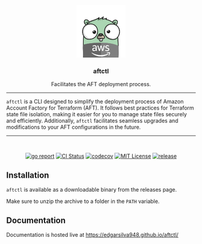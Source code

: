 <p align="center">
  <img alt="aftctlGopher Logo" src="./assets/images/aftctl-gopher.png" height="140" />
  <h3 align="center">aftctl</h3>
  <p align="center">Facilitates the AFT deployment process.</p>
</p>

---

`aftctl` is a CLI designed to simplify the deployment process of Amazon Account Factory for Terraform (AFT). It follows best practices for Terraform state file isolation, making it easier for you to manage state files securely and efficiently. Additionally, `aftctl` facilitates seamless upgrades and modifications to your AFT configurations in the future.

---
<br>
<p align="center">
  <a href="https://goreportcard.com/report/github.com/edgarsilva948/aftctl"><img src="https://goreportcard.com/badge/github.com/edgarsilva948/aftctl" alt="go report"></a>
  <a href="https://github.com/edgarsilva948/aftctl/actions/workflows/main.yml"><img src="https://github.com/edgarsilva948/aftctl/actions/workflows/main.yml/badge.svg" alt="CI Status"></a>
  <a href="https://codecov.io/gh/edgarsilva948/aftctl"><img src="https://codecov.io/gh/edgarsilva948/aftctl/graph/badge.svg?token=PIGXFII1NG" alt="codecov"></a>
  <a href="https://your-license-link"><img src="https://img.shields.io/badge/license-MIT-brightgreen.svg" alt="MIT License"></a>
</a><a href="https://github.com/edgarsilva948/aftctl/releases/latest">
  <img src="https://img.shields.io/github/release/edgarsilva948/aftctl.svg" alt="release">
</a>


</p>

## Installation

`aftctl` is available as a downloadable binary from the releases page.

Make sure to unzip the archive to a folder in the `PATH` variable.

## Documentation

Documentation is hosted live at https://edgarsilva948.github.io/aftctl/